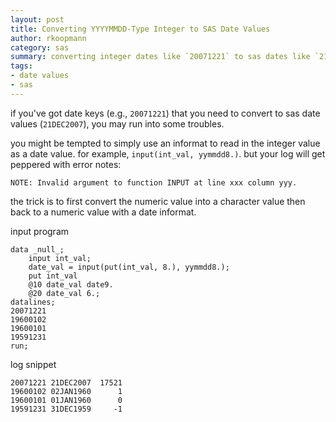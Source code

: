 ```yaml
---
layout: post
title: Converting YYYYMMDD-Type Integer to SAS Date Values
author: rkoopmann
category: sas
summary: converting integer dates like `20071221` to sas dates like `21DEC2007`.
tags:
- date values
- sas
---
```


if you've got date keys (e.g., `20071221`) that you need to convert to sas date values (`21DEC2007`), you may run into some troubles.

<!--more-->

you might be tempted to simply use an informat to read in the integer value as a date value. for example, `input(int_val, yymmdd8.)`. but your log will get peppered with error notes:

	NOTE: Invalid argument to function INPUT at line xxx column yyy.

the trick is to first convert the numeric value into a character value then back to a numeric value with a date informat.

input program

    data _null_;
        input int_val;
        date_val = input(put(int_val, 8.), yymmdd8.);
        put int_val
        @10 date_val date9.
        @20 date_val 6.;
    datalines;
    20071221
    19600102
    19600101
    19591231
    run;

log snippet

    20071221 21DEC2007  17521
    19600102 02JAN1960      1
    19600101 01JAN1960      0
    19591231 31DEC1959     -1
